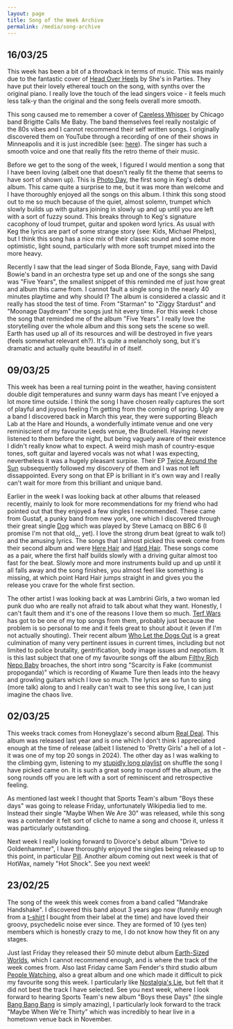 ```yaml
---
layout: page
title: Song of the Week Archive
permalink: /media/song-archive
---
```


## 16/03/25

This week has been a bit of a throwback in terms of music. This was mainly due to the fantastic cover of [Head Over Heels](https://open.spotify.com/track/2w7MvUzOvRXZCjFEV7tahC?si=a4afe3c1ab994831) by She's in Parties. They have put their lovely ethereal touch on the song, with synths over the original piano. I really love the touch of the lead singers voice - it feels much less talk-y than the original and the song feels overall more smooth.

This song caused me to remember a cover of [Careless Whisper](https://open.spotify.com/track/0cvW31FIK6B3mUqWLUHorv?si=0e3864cf7d784b54) by Chicago band Brigitte Calls Me Baby. The band themselves feel really nostalgic of the 80s vibes and I cannot recommend their self written songs. I originally discovered them on YouTube through a recording of one of their shows in Minneapolis and it is just incredible (see: [here](https://youtu.be/H_OC1Po62Rs?si=XU4pjvf7Y6QemMks)). The singer has such a smooth voice and one that really fits the retro theme of their music.

Before we get to the song of the week, I figured I would mention a song that I have been loving (albeit one that doesn't really fit the theme that seems to have sort of shown up). This is [Photo Day](https://open.spotify.com/track/33xc1xV00ATu5B7yU6TLm1?si=592c4c7835d640fc), the first song in Keg's debut album. This came quite a surprise to me, but it was more than welcome and I have thoroughly enjoyed all the songs on this album. I think this song stood out to me so much because of the quiet, almost solemn, trumpet which slowly builds up with guitars joining in slowly up and up until you are left with a sort of fuzzy sound. This breaks through to Keg's signature cacophony of loud trumpet, guitar and spoken word lyrics. As usual with Keg the lyrics are part of some strange story (see: Kids, Michael Phelps), but I think this song has a nice mix of their classic sound and some more optimistic, light sound, particularly with more soft trumpet mixed into the more heavy.

Recently I saw that the lead singer of Soda Blonde, Faye, sang with David Bowie's band in an orchestra type set up and one of the songs she sang was "Five Years", the smallest snippet of this reminded me of just how great and album this came from. I cannot fault a single song in the nearly 40 minutes playtime and why should I? The album is considered a classic and it really has stood the test of time. From "Starman" to "Ziggy Stardust" and "Moonage Daydream" the songs just hit every time. For this week I chose the song that reminded me of the album "Five Years". I really love the storytelling over the whole album and this song sets the scene so well. Earth has used up all of its resources and will be destroyed in five years (feels somewhat relevant eh?). It's quite a melancholy song, but it's dramatic and actually quite beautiful in of itself.

## 09/03/25

This week has been a real turning point in the weather, having consistent double digit temperatures and sunny warm days has meant I've enjoyed a lot more time outside. I think the song I have chosen really captures the sort of playful and joyous feeling I'm getting from the coming of spring. Ugly are a band I discovered back in March this year, they were supporting Bleach Lab at the Hare and Hounds, a wonderfully intimate venue and one very reminiscient of my favourite Leeds venue, the Brudenell. Having never listened to them before the night, but being vaguely aware of their existence I didn't really know what to expect. A weird mish mash of country-esque tones, soft guitar and layered vocals was not what I was expecting, nevertheless it was a hugely pleasant surpise. Their EP [Twice Around the Sun](https://open.spotify.com/album/3wzMjiyIQ2zDv3suwSHxpp?si=i2MGJ_c1QImW5YQ6cvEAKw) subsequently followed my discovery of them and I was not left dissappointed. Every song on that EP is brilliant in it's own way and I really can't wait for more from this brilliant and unique band.

Earlier in the week I was looking back at other albums that released recently, mainly to look for more recommendations for my friend who had pointed out that they enjoyed a few singles I recommended. These came from Gustaf, a punky band from new york, one which I discovered through their great single [Dog](https://open.spotify.com/track/0uK8gLvvWEVVeLG95CPuh0?si=8e105422d3d643ad) which was played by Steve Lamacq on BBC 6 (I promise I'm not that old,,, yet). I love the strong drum beat (great to walk to!) and the amusing lyrics. The songs that I almost picked this week come from their second album and were [Here Hair](https://open.spotify.com/track/1lhLS5iHmYUSpKBcsqnZRD?si=267d1a3375a4479e) and [Hard Hair](https://open.spotify.com/track/6VgB77wE7o9LTyDk0AukcR?si=7da5c39704144aa7). These songs come as a pair, where the first half builds slowly with a driving guitar almost too fast for the beat. Slowly more and more instruments build up and up until it all falls away and the song finishes, you almost feel like something is missing, at which point Hard Hair jumps straight in and gives you the release you crave for the whole first section.

The other artist I was looking back at was Lambrini Girls, a two woman led punk duo who are really not afraid to talk about what they want. Honestly, I can't fault them and it's one of the reasons I love them so much. [Terf Wars](https://open.spotify.com/track/7aNvsOmhlc4V07PdT4YgtN?si=0f79a9b02b824ab1) has got to be one of my top songs from them, probably just because the problem is so personal to me and it feels great to shout about it (even if I'm not actually shouting). Their recent album [Who Let the Dogs Out](https://open.spotify.com/album/4GzF4Yg3GSkKi4hAzmjBKV?si=gVO9pnFnTOmwck3lS1sypQ) is a great culmination of many very pertinent issues in current times, including but not limited to police brutality, gentrification, body image issues and nepotism. It is this last subject that one of my favourite songs off the album [Filthy Rich Nepo Baby](https://open.spotify.com/track/0z0IR9uRtwPhfGAq4wKNlb?si=20c89064956d4b24) broaches, the short intro song "Scarcity is Fake (communist propoganda)" which is recording of Kwame Ture then leads into the heavy and growling guitars which I love so much. The lyrics are so fun to sing (more talk) along to and I really can't wait to see this song live, I can just imagine the chaos live.

## 02/03/25

This weeks track comes from Honeyglaze's second album [Real Deal](https://open.spotify.com/album/20QRMueqfMw1nHWOfXZGOL?si=qFAp0UNWQqW7hOxgizlbBw). This album was released last year and is one which I don't think I appreciated enough at the time of release (albeit I listened to 'Pretty Girls' a hell of a lot - it was one of my top 20 songs in 2024). The other day as I was walking to the climbing gym, listening to my [stupidly long playlist](https://open.spotify.com/playlist/70VLAlhpQ1goYABjtaWsIU?si=4a8a67fc0c884ba3) on shuffle the song I have picked came on. It is such a great song to round off the album, as the song rounds off you are left with a sort of reminiscent and retrospective feeling.

As mentioned last week I thought that Sports Team's album "Boys these days" was going to release Friday, unfortunately Wikipedia lied to me. Instead their single "Maybe When We Are 30" was released, while this song was a contender it felt sort of cliché to name a song and choose it, unless it was particularly outstanding.

Next week I really looking forward to Divorce's debut album "Drive to Goldenhammer", I have thoroughly enjoyed the singles being released up to this point, in particular [Pill](https://open.spotify.com/track/4SqWJA9Yq8PGqhaXcLlENN?si=4fabf2c3f5e34f82). Another album coming out next week is that of HotWax, namely "Hot Shock". See you next week!


## 23/02/25

The song of the week this week comes from a band called "Mandrake Handshake". I discovered this band about 3 years ago now (funnily enough from a [t-shirt](https://assets.bigcartel.com/product_images/299058000/WhatsApp+Image+2021-03-16+at+09.36.49.jpeg?auto=format&fit=max&h=1200&w=1200) I bought from their label at the time) and have loved their groovy, psychedelic noise ever since. They are formed of 10 (yes ten) members which is honestly crazy to me, I do not know how they fit on any stages.

Just last Friday they released their 50 minute debut album [Earth-Sized Worlds](https://open.spotify.com/album/4cLeoigCgulrTWiYszW61K?si=CVe3aRTTQ8uLr0pritXo2w), which I cannot recommend enough, and is where the track of the week comes from. Also last Friday came Sam Fender's third studio album [People Watching](https://open.spotify.com/album/6Abecbed8BYAdHy9RaVoY7?si=mHSqnUxqT8uHrOoNvxqVNg), also a great album and one which made it difficult to pick my favourite song this week. I particularly like [Nostalgia's Lie](https://open.spotify.com/track/10MJWoKUV6AthUYR323MqB?si=8711c08855b4409c), but felt that it did not best the track I have selected. See you next week, where I look forward to hearing Sports Team's new album "Boys these Days" (the single [Bang Bang Bang](https://open.spotify.com/track/6SZiBRJYG3rd3yiU4PDsxZ?si=45a24f6883fa4e73) is simply amazing), I particularly look forward to the track "Maybe When We're Thirty" which was incredibly to hear live in a hometown venue back in November.

